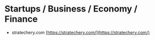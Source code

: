 # Startups / Business / Economy / Finance  

* stratechery.com [https://stratechery.com/](https://stratechery.com/)